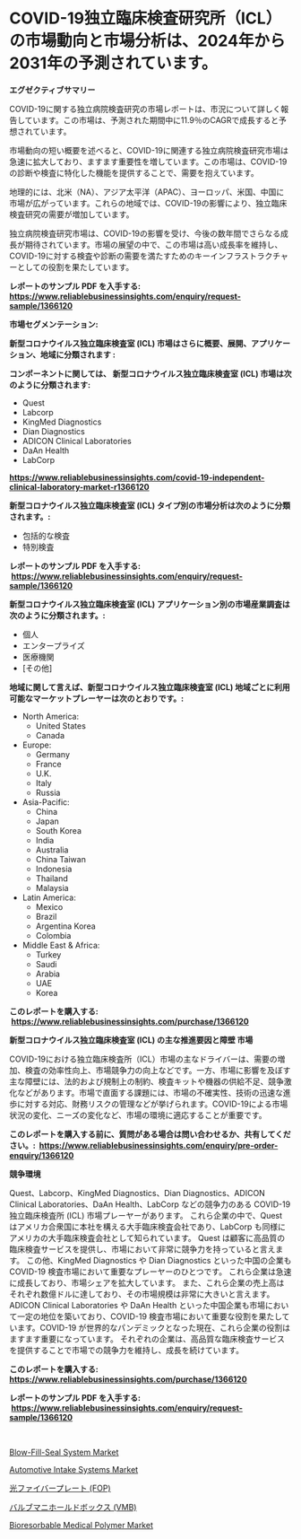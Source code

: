<p><h1>COVID-19独立臨床検査研究所（ICL）の市場動向と市場分析は、2024年から2031年の予測されています。</h1></p><p><strong>エグゼクティブサマリー</strong></p>
<p><p>COVID-19に関する独立病院検査研究の市場レポートは、市況について詳しく報告しています。この市場は、予測された期間中に11.9％のCAGRで成長すると予想されています。</p><p>市場動向の短い概要を述べると、COVID-19に関連する独立病院検査研究市場は急速に拡大しており、ますます重要性を増しています。この市場は、COVID-19の診断や検査に特化した機能を提供することで、需要を抱えています。</p><p>地理的には、北米（NA）、アジア太平洋（APAC）、ヨーロッパ、米国、中国に市場が広がっています。これらの地域では、COVID-19の影響により、独立臨床検査研究の需要が増加しています。</p><p>独立病院検査研究市場は、COVID-19の影響を受け、今後の数年間でさらなる成長が期待されています。市場の展望の中で、この市場は高い成長率を維持し、COVID-19に対する検査や診断の需要を満たすためのキーインフラストラクチャーとしての役割を果たしています。</p></p>
<p><strong>レポートのサンプル PDF を入手する: <a href="https://www.reliablebusinessinsights.com/enquiry/request-sample/1366120">https://www.reliablebusinessinsights.com/enquiry/request-sample/1366120</a></strong></p>
<p><strong>市場セグメンテーション:</strong></p>
<p><strong> 新型コロナウイルス独立臨床検査室 (ICL) 市場はさらに概要、展開、アプリケーション、地域に分類されます :</strong></p>
<p><strong>コンポーネントに関しては、 新型コロナウイルス独立臨床検査室 (ICL) 市場は次のように分類されます: &nbsp;</strong></p>
<p><ul><li>Quest</li><li>Labcorp</li><li>KingMed Diagnostics</li><li>Dian Diagnostics</li><li>ADICON Clinical Laboratories</li><li>DaAn Health</li><li>LabCorp</li></ul></p>
<p><strong><a href="https://www.reliablebusinessinsights.com/covid-19-independent-clinical-laboratory-market-r1366120">https://www.reliablebusinessinsights.com/covid-19-independent-clinical-laboratory-market-r1366120</a></strong></p>
<p><strong> 新型コロナウイルス独立臨床検査室 (ICL) タイプ別の市場分析は次のように分類されます。:</strong></p>
<p><ul><li>包括的な検査</li><li>特別検査</li></ul></p>
<p><strong>レポートのサンプル PDF を入手する: &nbsp;<a href="https://www.reliablebusinessinsights.com/enquiry/request-sample/1366120">https://www.reliablebusinessinsights.com/enquiry/request-sample/1366120</a></strong></p>
<p><strong> 新型コロナウイルス独立臨床検査室 (ICL) アプリケーション別の市場産業調査は次のように分類されます。:</strong></p>
<p><ul><li>個人</li><li>エンタープライズ</li><li>医療機関</li><li>[その他]</li></ul></p>
<p><strong>地域に関して言えば、新型コロナウイルス独立臨床検査室 (ICL) 地域ごとに利用可能なマーケットプレーヤーは次のとおりです。:</strong></p>
<p><ul>
    <li>
        North America:
        <ul>
            <li>United States</li>
            <li>Canada</li>
        </ul>
    </li>
    <li>
        Europe:
        <ul>
            <li>Germany</li>
            <li>France</li>
            <li>U.K.</li>
            <li>Italy</li>
            <li>Russia</li>
        </ul>
    </li>
    <li>
        Asia-Pacific:
        <ul>
            <li>China</li>
            <li>Japan</li>
            <li>South Korea</li>
            <li>India</li>
            <li>Australia</li>
            <li>China Taiwan</li>
            <li>Indonesia</li>
            <li>Thailand</li>
            <li>Malaysia</li>
        </ul>
    </li>
    <li>
        Latin America:
        <ul>
            <li>Mexico</li>
            <li>Brazil</li>
            <li>Argentina Korea</li>
            <li>Colombia</li>
        </ul>
    </li>
    <li>
        Middle East & Africa:
        <ul>
            <li>Turkey</li>
            <li>Saudi</li>
            <li>Arabia</li>
            <li>UAE</li>
            <li>Korea</li>
        </ul>
    </li>
    </ul></p>
<p><strong>このレポートを購入する: &nbsp;<a href="https://www.reliablebusinessinsights.com/purchase/1366120">https://www.reliablebusinessinsights.com/purchase/1366120</a></strong></p>
<p><strong>新型コロナウイルス独立臨床検査室 (ICL) の主な推進要因と障壁 市場</strong></p>
<p><p>COVID-19における独立臨床検査所（ICL）市場の主なドライバーは、需要の増加、検査の効率性向上、市場競争力の向上などです。一方、市場に影響を及ぼす主な障壁には、法的および規制上の制約、検査キットや機器の供給不足、競争激化などがあります。市場で直面する課題には、市場の不確実性、技術の迅速な進歩に対する対応、財務リスクの管理などが挙げられます。COVID-19による市場状況の変化、ニーズの変化など、市場の環境に適応することが重要です。</p></p>
<p><strong>このレポートを購入する前に、質問がある場合は問い合わせるか、共有してください。:&nbsp; <a href="https://www.reliablebusinessinsights.com/enquiry/pre-order-enquiry/1366120">https://www.reliablebusinessinsights.com/enquiry/pre-order-enquiry/1366120</a></strong></p>
<p><strong>競争環境</strong></p>
<p><p>Quest、Labcorp、KingMed Diagnostics、Dian Diagnostics、ADICON Clinical Laboratories、DaAn Health、LabCorp などの競争力のある COVID-19 独立臨床検査所 (ICL) 市場プレーヤーがあります。 これら企業の中で、Quest はアメリカ合衆国に本社を構える大手臨床検査会社であり、LabCorp も同様にアメリカの大手臨床検査会社として知られています。 Quest は顧客に高品質の臨床検査サービスを提供し、市場において非常に競争力を持っていると言えます。 この他、KingMed Diagnostics や Dian Diagnostics といった中国の企業も COVID-19 検査市場において重要なプレーヤーのひとつです。 これら企業は急速に成長しており、市場シェアを拡大しています。 また、これら企業の売上高はそれぞれ数億ドルに達しており、その市場規模は非常に大きいと言えます。 ADICON Clinical Laboratories や DaAn Health といった中国企業も市場において一定の地位を築いており、COVID-19 検査市場において重要な役割を果たしています。COVID-19 が世界的なパンデミックとなった現在、これら企業の役割はますます重要になっています。 それぞれの企業は、高品質な臨床検査サービスを提供することで市場での競争力を維持し、成長を続けています。</p></p>
<p><strong>このレポートを購入する: &nbsp; <a href="https://www.reliablebusinessinsights.com/purchase/1366120">https://www.reliablebusinessinsights.com/purchase/1366120</a></strong></p>
<p><strong>レポートのサンプル PDF を入手する: &nbsp;<a href="https://www.reliablebusinessinsights.com/enquiry/request-sample/1366120">https://www.reliablebusinessinsights.com/enquiry/request-sample/1366120</a></strong><strong></strong></p>
<p>&nbsp;</p>
<p><p><a href="https://github.com/arionmp/Market-Research-Report-List-3/blob/main/blow-fill-seal-system-market.md">Blow-Fill-Seal System Market</a></p><p><a href="https://www.linkedin.com/pulse/automotive-intake-systems-market-offers-provide-insightful-uge1e?trackingId=qu6vnWhxTu3l354BHV%2FXoA%3D%3D">Automotive Intake Systems Market</a></p><p><a href="https://github.com/TerrellConn/Market-Research-Report-List-1/blob/main/710026288164.md">光ファイバープレート (FOP)</a></p><p><a href="https://github.com/RandallRunte2023/Market-Research-Report-List-1/blob/main/558041188165.md">バルブマニホールドボックス (VMB)</a></p><p><a href="https://github.com/SheilaBruen2023/Market-Research-Report-List-1/blob/main/bioresorbable-medical-polymer-market.md">Bioresorbable Medical Polymer Market</a></p></p>